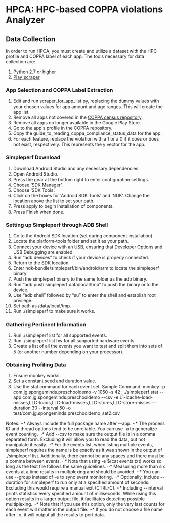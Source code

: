 # HPCA: HPC-based COPPA violations Analyzer
## Data Collection
In order to run HPCA, you must create and utilize a dataset with the HPC profile and COPPA label of each app. The tools necessary for data collection are: 
1. Python 2.7 or higher 
2. [Play_scraper](https://pypi.org/project/play_scraper/)

### App Selection and COPPA Label Extraction
1. Edit and run scraper_for_app_list.py, replacing the dummy values with your chosen values for app amount and age ranges. This will create the app list. 
2. Remove all apps not covered in the [COPPA census repository](https://www.appcensus.mobi/). 
3. Remove all apps no longer available in the Google Play Store. 
4. Go to the app's profile in the COPPA repository. 
5. Copy the guide_to_reading_coppa_compliance_status_data for the app.
6. For each feature, replace the violation with a 1 or a 0 if it does or does not exist, respectively. This represents the y vector for the app. 

### Simpleperf Download
1. Download Android Studio and any necessary dependencies. 
2. Open Android Studio. 
3. Press the gear at the bottom right to enter configuration settings. 
4. Choose ‘SDK Manager’.
5. Choose ‘SDK Tools’. 
6. Click on the boxes for ‘Android SDK Tools’ and ‘NDK’. Change the location above the list to set your path. 
7. Press apply to begin installation of components. 
8. Press Finish when done. 

### Setting up Simpleperf through ADB Shell 
1. Go to the Android SDK location (set during component installation). 
2. Locate the platform-tools folder and set it as your path. 
3. Connect your device with an USB, ensuring that Developer Options and USB Debugging are enabled. 
4. Run “adb devices” to check if your device is properly connected. 
5. Return to the SDK location.
6. Enter ndk-bundle/simpleperf/bin/android/arm to locate the simpleperf binary. 
7. Push the simpleperf binary to the same folder as the adb binary. 
8. Run “adb push simpleperf data/local/tmp” to push the binary onto the device. 
9. Use “adb shell” followed by “su” to enter the shell and establish root privilege. 
10. Set path as /data/local/tmp. 
11. Run ./simpleperf to make sure it works. 

### Gathering Pertinent Information
1. Run ./simpleperf list for all supported events. 
2. Run ./simpleperf list hw for all supported hardware events. 
3. Create a list of all the events you want to test and split them into sets of 5 (or another number depending on your processor). 

### Obtaining Profiling Data
1. Ensure monkey works. 
2. Set a constant seed and duration value. 
3. Use the stat command for each event set.
Sample Command: monkey -p com.jg.spongeminds.preschooldemo  -v 1050 -s 42 ; ./simpleperf stat --app com.jg.spongeminds.preschooldemo --csv -e L1-icache-load-misses,LLC-loads,LLC-load-misses,LLC-stores,LLC-store-misses --duration 30 --interval 50 -o test/com.jg.spongeminds.preschooldemo_set2.csv

Notes: 
⋅⋅* Always include the full package name after --app. 
⋅⋅* The process ID and thread options tend to be unreliable. You can use -a to generalize event counting. 
⋅⋅* Add --csv to make sure the output file is in a comma separated form. Excluding it will allow you to read the data, but not manipulate it easily.
⋅⋅* For the events list, when listing multiple events, simpleperf requires the name is be exactly as it was shown in the output of ./simpleperf list. Additionally, there cannot be any spaces and there must be a comma between events. 
⋅⋅* Note that using -e $(cat events.txt) works so long as the text file follows the same guidelines. 
⋅⋅* Measuring more than six events at a time results in multiplexing and should be avoided. 
⋅⋅* You can use --group instead of -e to sync event monitoring.
⋅⋅* Optionally, include --duration for simpleperf to run only at a specified amount of seconds. Excluding this would require a manual exit (CTRL-C). 
⋅⋅* Including --interval prints statistics every specified amount of milliseconds. While using this option results in a larger output file, it facilitates detecting possible multiplexing. 
⋅⋅* Note that if you use this option, only the very last counts for each event will matter in the output file. 
⋅⋅* If you do not choose a file name after -o, it will output all the results to perf.data. 
